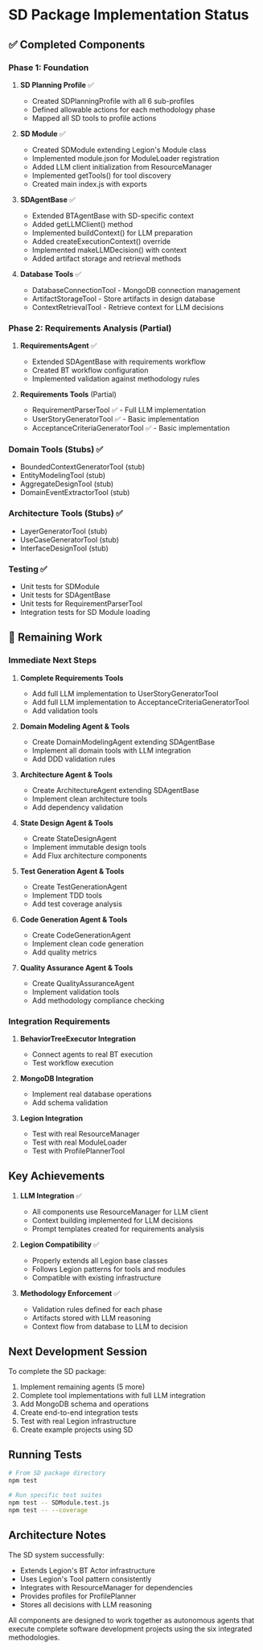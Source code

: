 # SD Package Implementation Status

## ✅ Completed Components

### Phase 1: Foundation
1. **SD Planning Profile** ✅
   - Created SDPlanningProfile with all 6 sub-profiles
   - Defined allowable actions for each methodology phase
   - Mapped all SD tools to profile actions

2. **SD Module** ✅
   - Created SDModule extending Legion's Module class
   - Implemented module.json for ModuleLoader registration
   - Added LLM client initialization from ResourceManager
   - Implemented getTools() for tool discovery
   - Created main index.js with exports

3. **SDAgentBase** ✅
   - Extended BTAgentBase with SD-specific context
   - Added getLLMClient() method
   - Implemented buildContext() for LLM preparation
   - Added createExecutionContext() override
   - Implemented makeLLMDecision() with context
   - Added artifact storage and retrieval methods

4. **Database Tools** ✅
   - DatabaseConnectionTool - MongoDB connection management
   - ArtifactStorageTool - Store artifacts in design database
   - ContextRetrievalTool - Retrieve context for LLM decisions

### Phase 2: Requirements Analysis (Partial)
1. **RequirementsAgent** ✅
   - Extended SDAgentBase with requirements workflow
   - Created BT workflow configuration
   - Implemented validation against methodology rules

2. **Requirements Tools** (Partial)
   - RequirementParserTool ✅ - Full LLM implementation
   - UserStoryGeneratorTool ✅ - Basic implementation
   - AcceptanceCriteriaGeneratorTool ✅ - Basic implementation

### Domain Tools (Stubs) ✅
   - BoundedContextGeneratorTool (stub)
   - EntityModelingTool (stub)
   - AggregateDesignTool (stub)
   - DomainEventExtractorTool (stub)

### Architecture Tools (Stubs) ✅
   - LayerGeneratorTool (stub)
   - UseCaseGeneratorTool (stub)
   - InterfaceDesignTool (stub)

### Testing ✅
   - Unit tests for SDModule
   - Unit tests for SDAgentBase
   - Unit tests for RequirementParserTool
   - Integration tests for SD Module loading

## 🚧 Remaining Work

### Immediate Next Steps
1. **Complete Requirements Tools**
   - Add full LLM implementation to UserStoryGeneratorTool
   - Add full LLM implementation to AcceptanceCriteriaGeneratorTool
   - Add validation tools

2. **Domain Modeling Agent & Tools**
   - Create DomainModelingAgent extending SDAgentBase
   - Implement all domain tools with LLM integration
   - Add DDD validation rules

3. **Architecture Agent & Tools**
   - Create ArchitectureAgent extending SDAgentBase
   - Implement clean architecture tools
   - Add dependency validation

4. **State Design Agent & Tools**
   - Create StateDesignAgent
   - Implement immutable design tools
   - Add Flux architecture components

5. **Test Generation Agent & Tools**
   - Create TestGenerationAgent
   - Implement TDD tools
   - Add test coverage analysis

6. **Code Generation Agent & Tools**
   - Create CodeGenerationAgent
   - Implement clean code generation
   - Add quality metrics

7. **Quality Assurance Agent & Tools**
   - Create QualityAssuranceAgent
   - Implement validation tools
   - Add methodology compliance checking

### Integration Requirements
1. **BehaviorTreeExecutor Integration**
   - Connect agents to real BT execution
   - Test workflow execution

2. **MongoDB Integration**
   - Implement real database operations
   - Add schema validation

3. **Legion Integration**
   - Test with real ResourceManager
   - Test with real ModuleLoader
   - Test with ProfilePlannerTool

## Key Achievements

1. **LLM Integration** ✅
   - All components use ResourceManager for LLM client
   - Context building implemented for LLM decisions
   - Prompt templates created for requirements analysis

2. **Legion Compatibility** ✅
   - Properly extends all Legion base classes
   - Follows Legion patterns for tools and modules
   - Compatible with existing infrastructure

3. **Methodology Enforcement** ✅
   - Validation rules defined for each phase
   - Artifacts stored with LLM reasoning
   - Context flow from database to LLM to decision

## Next Development Session

To complete the SD package:

1. Implement remaining agents (5 more)
2. Complete tool implementations with full LLM integration
3. Add MongoDB schema and operations
4. Create end-to-end integration tests
5. Test with real Legion infrastructure
6. Create example projects using SD

## Running Tests

```bash
# From SD package directory
npm test

# Run specific test suites
npm test -- SDModule.test.js
npm test -- --coverage
```

## Architecture Notes

The SD system successfully:
- Extends Legion's BT Actor infrastructure
- Uses Legion's Tool pattern consistently
- Integrates with ResourceManager for dependencies
- Provides profiles for ProfilePlanner
- Stores all decisions with LLM reasoning

All components are designed to work together as autonomous agents that execute complete software development projects using the six integrated methodologies.
